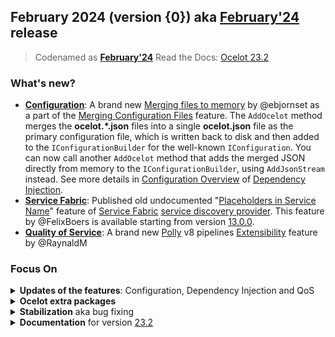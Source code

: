 ## February 2024 (version {0}) aka [February'24](https://github.com/ThreeMammals/Ocelot/milestone/5) release
> Codenamed as **[February'24](https://github.com/ThreeMammals/Ocelot/milestone/5)**
> Read the Docs: [Ocelot 23.2](https://ocelot.readthedocs.io/en/23.2.0/)

### What's new?

- **[Configuration](https://ocelot.readthedocs.io/en/latest/features/configuration.html)**: A brand new [Merging files to memory](https://ocelot.readthedocs.io/en/23.2.0/features/configuration.html#merging-files-to-memory) by @ebjornset as a part of the [Merging Configuration Files](https://ocelot.readthedocs.io/en/23.2.0/features/configuration.html#merging-configuration-files) feature.
  The `AddOcelot` method merges the **ocelot.*.json** files into a single **ocelot.json** file as the primary configuration file, which is written back to disk and then added to the `IConfigurationBuilder` for the well-known `IConfiguration`. You can now call another `AddOcelot` method that adds the merged JSON directly from memory to the `IConfigurationBuilder`, using `AddJsonStream` instead.
  See more details in [Configuration Overview](https://ocelot.readthedocs.io/en/23.2.0/features/dependencyinjection.html#configuration-overview) of [Dependency Injection](https://ocelot.readthedocs.io/en/23.2.0/features/dependencyinjection.html).
- **[Service Fabric](https://ocelot.readthedocs.io/en/latest/features/servicefabric.html)**: Published old undocumented "[Placeholders in Service Name](https://ocelot.readthedocs.io/en/23.2.0/features/servicefabric.html#placeholders-in-service-name)" feature of [Service Fabric](https://ocelot.readthedocs.io/en/23.2.0/features/servicefabric.html) [service discovery provider](https://ocelot.readthedocs.io/en/23.2.0/search.html?q=ServiceDiscoveryProvider).
  This feature by @FelixBoers is available starting from version [13.0.0](https://github.com/ThreeMammals/Ocelot/releases/tag/13.0.0).
- **[Quality of Service](https://ocelot.readthedocs.io/en/latest/features/qualityofservice.html)**: A brand new [Polly](https://github.com/App-vNext/Polly) v8 pipelines [Extensibility](https://ocelot.readthedocs.io/en/23.2.0/features/qualityofservice.html#extensibility) feature by @RaynaldM

### Focus On

<details>
  <summary><b>Updates of the features</b>: Configuration, Dependency Injection and QoS</summary>
 
  - [Configuration](https://ocelot.readthedocs.io/en/latest/features/configuration.html): New [Merging files to memory](https://ocelot.readthedocs.io/en/23.2.0/features/configuration.html#merging-files-to-memory) feature by @ebjornset
  - [Dependency Injection](https://ocelot.readthedocs.io/en/latest/features/dependencyinjection.html): Added new overloaded [AddOcelot methods](https://ocelot.readthedocs.io/en/23.2.0/features/dependencyinjection.html#addocelot-method) by @ebjornset
  - [Quality of Service](https://ocelot.readthedocs.io/en/latest/features/qualityofservice.html): Support of new [Polly](https://github.com/App-vNext/Polly) v8 syntax and new [Extensibility](https://ocelot.readthedocs.io/en/23.2.0/features/qualityofservice.html#extensibility) feature by @RaynaldM
</details>

<details>
  <summary><b>Ocelot extra packages</b></summary>

  - [Ocelot.Provider.Polly](https://www.nuget.org/packages/Ocelot.Provider.Polly): Support of new [Polly](https://github.com/App-vNext/Polly) v8 syntax.
    *Polly* [8.0+](https://github.com/App-vNext/Polly/releases) versions introduced the concept of [resilience pipelines](https://www.pollydocs.org/pipelines/).
    All [AddPolly extensions](https://github.com/ThreeMammals/Ocelot/blob/develop/src/Ocelot.Provider.Polly/OcelotBuilderExtensions.cs) have been automatically migrated from **v7** to **v8**.
    Please note that older **v7** extensions are marked with the `[Obsolete]` attribute and renamed using the `V7` suffix. And the old **v7** implementation has been moved to the [v7 namespace](https://github.com/ThreeMammals/Ocelot/tree/develop/src/Ocelot.Provider.Polly/v7).
    See more details in [Polly v7 vs v8](https://ocelot.readthedocs.io/en/23.2.0/features/qualityofservice.html#polly-v7-vs-v8) section of [Quality of Service](https://ocelot.readthedocs.io/en/23.2.0/features/qualityofservice.html) chapter.
</details>

<details>
  <summary><b>Stabilization</b> aka bug fixing</summary>

  - [683](https://github.com/ThreeMammals/Ocelot/issues/683) by PR [1927](https://github.com/ThreeMammals/Ocelot/pull/1927)
    [New rules](https://github.com/search?q=repo%3AThreeMammals%2FOcelot+IsPlaceholderNotDuplicatedIn+IsUpstreamPlaceholderDefinedInDownstream+IsDownstreamPlaceholderDefinedInUpstream&type=code) have been added to Ocelot's configuration validation logic to find duplicate placeholders in path templates.
    See more in the [FileConfigurationFluentValidator](https://github.com/search?q=repo%3AThreeMammals%2FOcelot%20FileConfigurationFluentValidator&type=code) class. Thanks to @AlyHKafoury!
  - [1518](https://github.com/ThreeMammals/Ocelot/issues/1518) hotfix by PR [1986](https://github.com/ThreeMammals/Ocelot/pull/1986)
    Using the default `IServiceCollection` [DI extensions](https://github.com/ThreeMammals/Ocelot/blob/develop/src/Ocelot/DependencyInjection/ServiceCollectionExtensions.cs) to register Ocelot services resulted in the `ServiceCollection` provider being forced to be created by calling `BuildServiceProvider()`.
    This resulted in problems with dependency injection libraries, or worse, causing the Ocelot app to crash!
    See more in the [ServiceCollectionExtensions](https://github.com/search?q=repo%3AThreeMammals%2FOcelot+ServiceCollectionExtensions&type=code) class. Thanks to @ArwynFr!
  - See [all bugs](https://github.com/ThreeMammals/Ocelot/issues?q=is%3Aissue+is%3Aclosed+label%3Abug+milestone%3AFebruary%2724) of the [February'24](https://github.com/ThreeMammals/Ocelot/milestone/5) milestone
</details>

<details>
  <summary><b>Documentation</b> for version <a href="https://ocelot.readthedocs.io/en/23.2.0/">23.2</a></summary>

  - [Configuration](https://ocelot.readthedocs.io/en/23.2.0/features/configuration.html)
  - [Dependency Injection](https://ocelot.readthedocs.io/en/23.2.0/features/dependencyinjection.html)
  - [Quality of Service](https://ocelot.readthedocs.io/en/23.2.0/features/qualityofservice.html)
  - [Service Fabric](https://ocelot.readthedocs.io/en/23.2.0/features/servicefabric.html)
</details>
